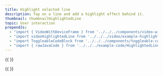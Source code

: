 ```yaml
---
title: Highlight selected line
description: Tap on a line and add a highlight effect behind it.
thumbnail: thumbnailHighlightedLine
topic: User interaction
prependJs:
  - "import { VideoWithDeviceFrame } from '../../../components/video-with-device-frame'"
  - "import videoHighlightedLine from '../../../video/example-highlighted-line.mp4'"
  - "import ToggleableCodeBlock from '../../../components/toggleable-code-block'"
  - "import { rawJavaCode } from '../../../example-code/HighlightedLineActivity.js'"
---
```


{{
  <VideoWithDeviceFrame 
    videoFile={videoHighlightedLine}
    rotation="horizontal"
    device="pixel-2"
  />
}}

<!-- Any notes about this example would go here.  -->

{{
  <ToggleableCodeBlock 
    java={rawJavaCode}
  />
}}
